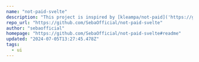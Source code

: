 ```yaml
---
name: "not-paid-svelte"
description: "This project is inspired by [kleampa/not-paid]('https://github.com/kleampa/not-paid'). I found the project interesting and funny and through this project I decided to publish my contribution made with SvelteKit!"
repo_url: "https://github.com/SebaOfficial/not-paid-svelte"
author: "sebaofficial"
homepage: "https://github.com/SebaOfficial/not-paid-svelte#readme"
updated: "2024-07-05T13:27:45.478Z"
tags: 
  - ui
---
```

